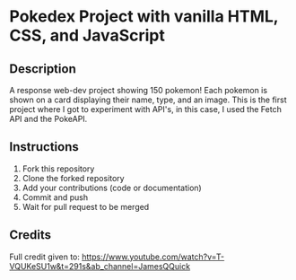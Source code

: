# Pokedex Project with vanilla HTML, CSS, and JavaScript

## Description
A response web-dev project showing 150 pokemon! Each pokemon is shown on a card displaying their name, type, and an image. This is the first project where I got to experiment with API's, in this case, I used the Fetch API and the PokeAPI. 

## Instructions
1. Fork this repository
2. Clone the forked repository
3. Add your contributions (code or documentation)
4. Commit and push
5. Wait for pull request to be merged

## Credits
Full credit given to: https://www.youtube.com/watch?v=T-VQUKeSU1w&t=291s&ab_channel=JamesQQuick
